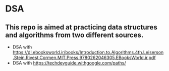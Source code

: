 # DSA

## This repo is aimed at practicing data structures and algorithms from two different sources.
* DSA with https://dl.ebooksworld.ir/books/Introduction.to.Algorithms.4th.Leiserson.Stein.Rivest.Cormen.MIT.Press.9780262046305.EBooksWorld.ir.pdf
* DSA with https://techdevguide.withgoogle.com/paths/

  

